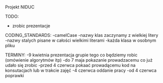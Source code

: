 Projekt NIDUC

TODO:
- zrobic prezentacje

CODING_STANDARDS:
-camelCase
-nazwy klas zaczynamy z wielkiej litery
-nazwy stalych pisane w całości wielkimi literami
-każda klasa w osobnym pliku 


TERMINY:
-9 kwietnia		prezentacja  grupie  tego co będziemy robic (omówienie algorytmów itp)
-do 7 maja		pokazanie prowadzacemu co już udało się zrobic
-przed 4 czerwca	pokaać prowadącemu kod na konsutacjach lub w trakcie zajęć
-4 czerwca 		oddanie pracy
-od 4 czerwca 		poprawki
